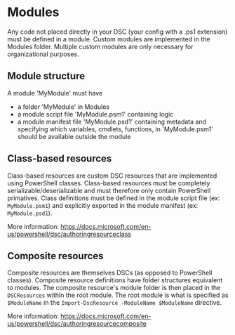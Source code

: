 # Modules
Any code not placed directly in your DSC (your config with a .ps1 extension) must be defined in a module.  Custom modules are implemented in the Modules folder.  Multiple custom modules are only necessary for organizational purposes.

## Module structure
A module 'MyModule' must have
* a folder 'MyModule' in Modules
* a module script file 'MyModule.psm1' containing logic
* a module manifest file 'MyModule.psd1' containing metadata and specifying which variables, cmdlets, functions, in 'MyModule.psm1' should be available outside the module

## Class-based resources
Class-based resources are custom DSC resources that are implemented using PowerShell classes.  Class-based resources must be completely serializable/deserializable and must therefore only contain PowerShell primatives.  Class definitions must be defined in the module script file (ex: `MyModule.psm1`) and explicitly exported in the module manifest (ex: `MyModule.psd1`).

More information: https://docs.microsoft.com/en-us/powershell/dsc/authoringresourceclass

## Composite resources
Composite resources are themselves DSCs (as opposed to PowerShell classes).  Composite resource definitions have folder structures equivalent to modules.  The composite resource's module folder is then placed in the `DSCResources` within the root module.  The root module is what is specified as `$ModuleName` in the `Import-DscResource -ModuleName $ModuleName` directive.

More information: https://docs.microsoft.com/en-us/powershell/dsc/authoringresourcecomposite
